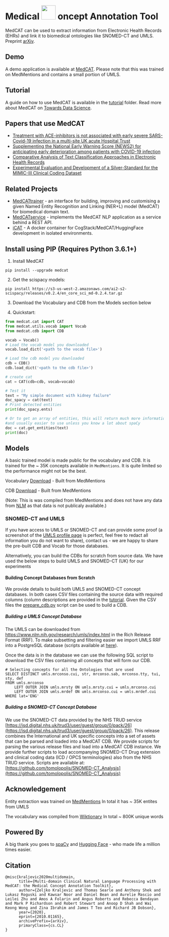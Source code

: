 # Medical  <img src="https://github.com/CogStack/MedCAT/blob/master/media/cat-logo.png" width=45> oncept Annotation Tool

MedCAT can be used to extract information from Electronic Health Records (EHRs) and link it to biomedical ontologies like SNOMED-CT and UMLS. Preprint [arXiv](https://arxiv.org/abs/2010.01165). 

## Demo
A demo application is available at [MedCAT](https://medcat.rosalind.kcl.ac.uk). Please note that this was trained on MedMentions
and contains a small portion of UMLS.

## Tutorial
A guide on how to use MedCAT is available in the [tutorial](https://github.com/CogStack/MedCAT/tree/master/tutorial) folder. Read more about MedCAT on [Towards Data Science](https://towardsdatascience.com/medcat-introduction-analyzing-electronic-health-records-e1c420afa13a).

## Papers that use MedCAT
- [Treatment with ACE-inhibitors is not associated with early severe SARS-Covid-19 infection in a multi-site UK acute Hospital Trust](https://www.researchgate.net/publication/340261837_Treatment_with_ACE-inhibitors_is_not_associated_with_early_severe_SARS-Covid-19_infection_in_a_multi-site_UK_acute_Hospital_Trust)
- [Supplementing the National Early Warning Score (NEWS2) for anticipating early deterioration among patients with COVID-19 infection](https://www.medrxiv.org/content/10.1101/2020.04.24.20078006v1)
- [Comparative Analysis of Text Classification Approaches in Electronic Health Records](https://www.researchgate.net/publication/341396173_Comparative_Analysis_of_Text_Classification_Approaches_in_Electronic_Health_Records)
- [Experimental Evaluation and Development of a Silver-Standard for the MIMIC-III Clinical Coding Dataset](https://arxiv.org/abs/2006.07332)

## Related Projects
- [MedCATtrainer](https://github.com/CogStack/MedCATtrainer/) - an interface for building, improving and customising a given Named Entity Recognition and Linking (NER+L) model (MedCAT) for biomedical domain text.
- [MedCATservice](https://github.com/CogStack/MedCATservice) - implements the MedCAT NLP application as a service behind a REST API.
- [iCAT](https://github.com/CogStack/iCAT) - A docker container for CogStack/MedCAT/HuggingFace development in isolated environments.

## Install using PIP (Requires Python 3.6.1+)
1. Install MedCAT 

`pip install --upgrade medcat`

2. Get the scispacy models:

`pip install https://s3-us-west-2.amazonaws.com/ai2-s2-scispacy/releases/v0.2.4/en_core_sci_md-0.2.4.tar.gz`

3. Download the Vocabulary and CDB from the Models section below

4. Quickstart:
```python
from medcat.cat import CAT
from medcat.utils.vocab import Vocab
from medcat.cdb import CDB 

vocab = Vocab()
# Load the vocab model you downloaded
vocab.load_dict('<path to the vocab file>')

# Load the cdb model you downloaded
cdb = CDB()
cdb.load_dict('<path to the cdb file>') 

# create cat
cat = CAT(cdb=cdb, vocab=vocab)

# Test it
text = "My simple document with kidney failure"
doc_spacy = cat(text)
# Print detected entities
print(doc_spacy.ents)

# Or to get an array of entities, this will return much more information
#and usually easier to use unless you know a lot about spaCy
doc = cat.get_entities(text)
print(doc)
```


## Models
A basic trained model is made public for the vocabulary and CDB. It is trained for the ~ 35K concepts available in `MedMentions`. It is quite limited
so the performance might not be the best.

Vocabulary [Download](https://s3-eu-west-1.amazonaws.com/zkcl/vocab.dat) - Built from MedMentions

CDB [Download](https://s3-eu-west-1.amazonaws.com/zkcl/cdb-medmen.dat) - Built from MedMentions


(Note: This is was compiled from MedMentions and does not have any data from [NLM](https://www.nlm.nih.gov/research/umls/) as
that data is not publicaly available.)

### SNOMED-CT and UMLS
If you have access to UMLS or SNOMED-CT and can provide some proof (a screenshot of the [UMLS profile page](https://uts.nlm.nih.gov//uts.html#profile) is perfect, feel free to redact all information you do not want to share), contact us - we are happy to share the pre-built CDB and Vocab for those databases.

Alternatively, you can build the CDBs for scratch from source data. We have used the below steps to build UMLS and SNOMED-CT (UK) for our experiments

#### Building Concept Databases from Scratch
We provide details to build both UMLS and SNOMED-CT concept databases. In both cases CSV files containing the source
data with required columns (column descriptions are provided in the [tutorial](https://colab.research.google.com/drive/1nz2zMDQ3QrlTgpW7FfGaXeV1ZAtZeOe2#scrollTo=ptRmHln9k7hG). 
Given the CSV files the [prepare_cdb.py](https://github.com/CogStack/MedCAT/blob/master/medcat/prepare_cdb.py) script can be used to build a CDB.
 
##### Building a UMLS Concept Database
The UMLS can be downloaded from https://www.nlm.nih.gov/research/umls/index.html in the 
Rich Release Format (RRF). To make subsetting and filtering easier we import UMLS RRF into a PostgreSQL database 
(scripts available at [here](https://github.com/w-is-h/umls)).

Once the data is in the database we can use the following SQL script to download the CSV files containing all concepts 
that will form our CDB.

```
# Selecting concepts for all the Ontologies that are used
SELECT DISTINCT umls.mrconso.cui, str, mrconso.sab, mrconso.tty, tui, sty, def 
FROM umls.mrconso 
    LEFT OUTER JOIN umls.mrsty ON umls.mrsty.cui = umls.mrconso.cui 
    LEFT OUTER JOIN umls.mrdef ON umls.mrconso.cui = umls.mrdef.cui
WHERE lat='ENG'
```

##### Building a SNOMED-CT Concept Database
We use the SNOMED-CT data provided by the NHS TRUD service [https://isd.digital.nhs.uk/trud3/user/guest/group/0/pack/26](https://isd.digital.nhs.uk/trud3/user/guest/group/0/pack/26). 
This release combines the International and UK specific concepts into a set of assets that can be parsed and loaded 
into a MedCAT CDB. We provide scripts for parsing the various release files and load into a MedCAT CDB instance. 
We provide further scripts to load accompanying SNOMED-CT Drug extension and clinical coding data 
(ICD / OPCS terminologies) also from the NHS TRUD service. Scripts are available at: [https://github.com/tomolopolis/SNOMED-CT_Analysis](https://github.com/tomolopolis/SNOMED-CT_Analysis) 


## Acknowledgement
Entity extraction was trained on [MedMentions](https://github.com/chanzuckerberg/MedMentions) In total it has ~ 35K entites from UMLS

The vocabulary was compiled from [Wiktionary](https://en.wiktionary.org/wiki/Wiktionary:Main_Page) In total ~ 800K unique words


## Powered By
A big thank you goes to [spaCy](https://spacy.io/) and [Hugging Face](https://huggingface.co/) - who made life a million times easier.


## Citation
```
@misc{kraljevic2020multidomain,
      title={Multi-domain Clinical Natural Language Processing with MedCAT: the Medical Concept Annotation Toolkit}, 
      author={Zeljko Kraljevic and Thomas Searle and Anthony Shek and Lukasz Roguski and Kawsar Noor and Daniel Bean and Aurelie Mascio and Leilei Zhu and Amos A Folarin and Angus Roberts and Rebecca Bendayan and Mark P Richardson and Robert Stewart and Anoop D Shah and Wai Keong Wong and Zina Ibrahim and James T Teo and Richard JB Dobson},
      year={2020},
      eprint={2010.01165},
      archivePrefix={arXiv},
      primaryClass={cs.CL}
}
```
